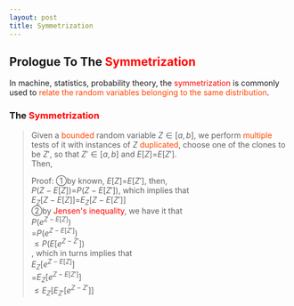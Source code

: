 ```yaml
---
layout: post
title: Symmetrization
---
```


## Prologue To The <font color="Red">Symmetrization</font>
<p class="message">
In machine, statistics, probability theory, the <font color="Red">symmetrization</font> is commonly used to <font color="OrangeRed">relate the random variables belonging to the same distribution</font>.  
</p>

### The <font color="Red">Symmetrization</font>
>Given a <font color="OrangeRed">bounded</font> random variable $Z\in\lbrack a,b\rbrack$, we perform <font color="OrangeRed">multiple</font> tests of it with instances of $Z$ <font color="OrangeRed">duplicated</font>, choose one of the clones to be $Z'$, so that $Z'\in\lbrack a,b\rbrack$ and $E\lbrack Z\rbrack$=$E\lbrack Z'\rbrack$.  
>Then,  
>
>Proof:
>&#10112;by known, $E\lbrack Z\rbrack$=$E\lbrack Z'\rbrack$, then,  
>$P(Z-E\lbrack Z\rbrack)$=$P(Z-E\lbrack Z'\rbrack)$, which implies that  
>$E_Z\lbrack Z-E\lbrack Z\rbrack\rbrack$=$E_Z\lbrack Z-E\lbrack Z'\rbrack\rbrack$  
>&#10113;by <font color="Red">Jensen's inequality</font>, we have it that  
>$P(e^{Z-E\lbrack Z\rbrack})$  
>=$P(e^{Z-E\lbrack Z'\rbrack})$  
>$\le P(E\lbrack e^{Z-Z'}\rbrack)$  
>, which in turns implies that  
>$E_Z\lbrack e^{Z-E\lbrack Z\rbrack}\rbrack$  
>=$E_Z\lbrack e^{Z-E\lbrack Z'\rbrack}\rbrack$  
>$\le E_Z\lbrack E_{Z'}\lbrack e^{Z-Z'}\rbrack\rbrack$  

<!-- Γ -->
<!-- \frac{\Gamma(k + n)}{\Gamma(n)} \frac{1}{r^k}  -->
<!-- \mbox{\large$\vert$}\nolimits_0^\infty -->
<!-- \vert_0^\infty -->
<!-- &prime; ′ -->
<!-- &Prime; ″ -->
<!-- \overline{X_n} -->
<!-- \frac{{\overline {X_n}}-\mu}{S/\sqrt n} -->
<!-- \lim_{t\rightarrow\infty} -->
<!-- \begin{array}{l}f'(x)\\f''(x)\\f'''(x)\\f''''(x)\end{array} -->
<!-- \\{Z\vert Z\ge t\\} -->
<!-- Z\in\lbrack a,b\rbrack -->
<!-- E\lbrack Z\rbrack -->
<!-- Var\lbrack Z\rbrack -->
<!-- \left|X\right| absolute value of X-->
<!-- \Leftrightarrow -->

<!-- Notes -->
<!-- <font color="OrangeRed">items, verb, to make it the focus</font> -->
<!-- <font color="Red">KKT</font> -->
<!-- <font color="Red">SMO heuristics</font> -->
<!-- <font color="Red">F</font> distribution -->
<!-- <font color="Red">t</font> distribution -->
<!-- <font color="DeepSkyBlue">suggested item, soft item</font> -->
<!-- <font color="RoyalBlue">old alpha</font> -->
<!-- <font color="Green">new alpha</font> -->

<!-- <font color="DeepPink">positive conclusion, finding</font> -->
<!-- <font color="RosyBrown">negative conclusion, finding</font> -->

<!-- <font color="#00ADAD">policy</font> -->
<!-- <font color="#6100A8">full observable</font> -->
<!-- <font color="#FFAC12">partial observable</font> -->
<!-- <font color="#EB00EB">stochastic</font> -->
<!-- <font color="#8400E6">state transition</font> -->
<!-- <font color="#D600D6">discount factor gamma $\gamma$</font> -->
<!-- <font color="#D600D6">$V(S)$</font> -->
<!-- <font color="#9300FF">immediate reward R(S)</font> -->